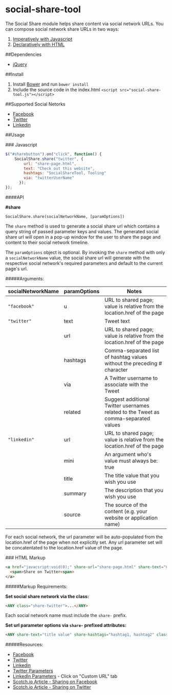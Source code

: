 # social-share-tool

The Social Share module helps share content via social network URLs.
You can compose social network share URLs in two ways:

1. [Imperatively with Javascript](#UsageJavascript)
2. [Declaratively with HTML](#UsageHTML)

##Dependencies

- [jQuery](https://jquery.com/)

##Install

1. Install [Bower](http://bower.io "see instructions") and run `bower install`
2. Include the source code in the index.html `<script src="social-share-tool.js"></script>`

##Supported Social Netorks

- [Facebook](https://developers.facebook.com/docs/sharing)
- [Twitter](https://dev.twitter.com/web/tweet-button/web-intent)
- [Linkedin](https://developer.linkedin.com/docs/share-on-linkedin)

##Usage

###<a name="UsageJavascript"></a> Javascript


```javascript
$("#sharebutton").on("click", function() {
    SocialShare.share("twitter", {
        url: "share-page.html",
        text: "Check out this website",
        hashtags: "SocialShareTool, Tooling"
        via: "twitterUserName"
      });
});
```


####API

**#share**


`SocialShare.share(socialNetworkName, [paramOptions])`


The `share` method is used to generate a social share url which contains a query string of passed parameter keys and values.
The generated social share url will open in a pop-up window for the user to share the page and content to their social network timeline.


The `paramOptions` object is optional. By invoking the `share` method with only a `socialNetworkName` value, the social share url will
generate with the respective social network's required parameters and default to the current page's url. 


#####Arguments:

| **socialNetworkName**   | **paramOptions** |                                      **Notes**                                      |
|-------------------------|------------------|-------------------------------------------------------------------------------------|
| `"facebook"`            | u                | URL to shared page; value is relative from the location.href of the page            |
| `"twitter"`             | text             | Tweet text                                                                          |
|                         | url              | URL to shared page; value is relative from the location.href of the page            |
|                         | hashtags         | Comma-separated list of hashtag values without the preceding # character            |
|                         | via              | A Twitter username to associate with the Tweet                                      |
|                         | related          | Suggest additional Twitter usernames related to the Tweet as comma-separated values |
| `"linkedin"`            | url              | URL to shared page; value is relative from the location.href of the page            |
|                         | mini             | An argument who's value must always be: true                                        |
|                         | title            | The title value that you wish you use                                               |
|                         | summary          | The description that you wish you use                                               |
|                         | source           | The source of the content (e.g. your website or application name)                   |


For each social network, the url parameter will be auto-populated from the location.href of the page when not explicitly set.
Any url parameter set will be concatentated to the location.href value of the page.


###<a name="UsageHTML"></a> HTML Markup

```html
<a href="javacsript:void(0);" share-url="share-page.html" share-text="Check out this website" share-hashtags="SocialShareTool, Tooling" share-via="twitterUserName" class="share-twitter">
  <span>Share on Twitter<span>
</a>
```

#####Markup Requirements:

**Set social share network via the class:**

```html
<ANY class="share-twitter">...</ANY>
```

Each social network name must include the  `share-` prefix.

**Set url parameter options via `share-` prefixed attributes:**

```html
<ANY share-text="title value" share-hashtags="hashtag1, hashtag2" class="share-twitter">...</AnY>
```

#####Resources:
- [Facebook](https://developers.facebook.com/docs/sharing)
- [Twitter](https://dev.twitter.com/web/tweet-button/web-intent)
- [Linkedin](https://developer.linkedin.com/docs/share-on-linkedin)
- [Twitter Parameters](https://dev.twitter.com/web/tweet-button/parameters)
- [LinkedIn Parameters](https://developer.linkedin.com/docs/share-on-linkedin) - Click on "Custom URL" tab
- [Scotch.io Article - Sharing on Facebook](https://scotch.io/tutorials/how-to-share-webpages-with-facebook)
- [Scotch.io Article - Sharing on Twitter](https://scotch.io/tutorials/how-to-share-webpages-with-twitter)
